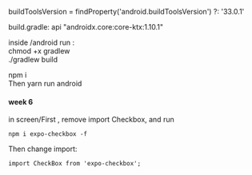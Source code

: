 buildToolsVersion = findProperty('android.buildToolsVersion') ?: '33.0.1'

build.gradle: api "androidx.core:core-ktx:1.10.1"


inside /android  run :    
chmod +x gradlew     
./gradlew build       

npm i     
Then yarn run android


#### week 6
in screen/First , remove import Checkbox, and run 
```
npm i expo-checkbox -f
```
Then change import:   
```
import CheckBox from 'expo-checkbox';

```
